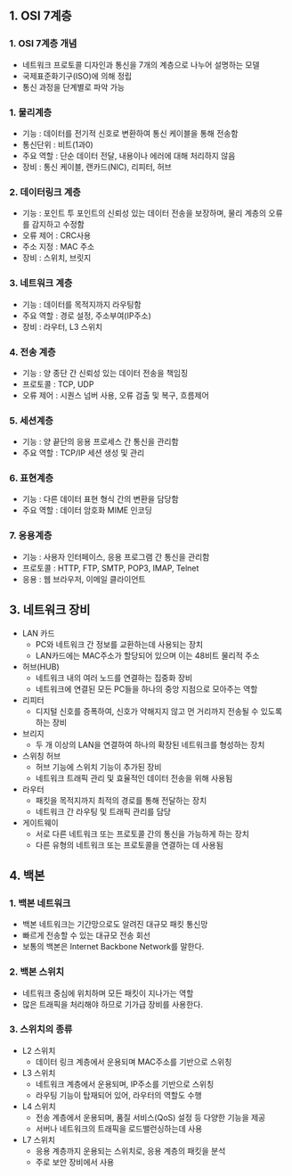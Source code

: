 ## 1. OSI 7계층
### 1. OSI 7계층 개념
- 네트워크 프로토콜 디자인과 통신을 7개의 계층으로 나누어 설명하는 모델
- 국제표준화기구(ISO)에 의해 정립
- 통신 과정을 단계별로 파악 가능

### 1. 물리계층
- 기능 : 데이터를 전기적 신호로 변환하여 통신 케이블을 통해 전송함
- 통신단위 : 비트(1과0)
- 주요 역할 : 단순 데이터 전달, 내용이나 에러에 대해 처리하지 않음
- 장비 : 통신 케이블, 랜카드(NIC), 리피터, 허브

### 2. 데이터링크 계층
- 기능 : 포인트 투 포인트의 신뢰성 있는 데이터 전송을 보장하며, 물리 계층의 오류를 감지하고 수정함
- 오류 제어 : CRC사용
- 주소 지정 : MAC 주소
- 장비 : 스위치, 브릿지
### 3. 네트워크 계층
- 기능 : 데이터를 목적지까지 라우팅함
- 주요 역할 : 경로 설정, 주소부여(IP주소)
- 장비 : 라우터, L3 스위치

### 4. 전송 계층
- 기능 : 양 종단 간 신뢰성 있는 데이터 전송을 책임징
- 프로토콜 : TCP, UDP
- 오류 제어 : 시퀀스 넘버 사용, 오류 검출 및 복구, 흐름제어

### 5. 세션계층
- 기능 : 양 끝단의 응용 프로세스 간 통신을 관리함
- 주요 역할 : TCP/IP 세션 생성 및 관리

### 6. 표현계층
- 기능 : 다른 데이터 표현 형식 간의 변환을 담당함
- 주요 역할 : 데이터 암호화 MIME 인코딩
### 7. 응용계층
- 기능 : 사용자 인터페이스, 응용 프로그램 간 통신을 관리함
- 프로토콜 : HTTP, FTP, SMTP, POP3, IMAP, Telnet
- 응용 : 웹 브라우저, 이메일 클라이언트

## 3. 네트워크 장비
- LAN 카드
  - PC와 네트워크 간 정보를 교환하는데 사용되는 장치
  - LAN카드에는 MAC주소가 할당되어 있으며 이는 48비트 물리적 주소
- 허브(HUB)
  - 네트워크 내의 여러 노드를 연결하는 집중화 장비
  - 네트워크에 연결된 모든 PC들을 하나의 중앙 지점으로 모아주는 역할
- 리피터
  - 디지털 신호를 증폭하여, 신호가 약해지지 않고 먼 거리까지 전송될 수 있도록 하는 장비
- 브리지
  - 두 개 이상의 LAN을 연결하여 하나의 확장된 네트워크를 형성하는 장치
- 스위칭 허브
  - 허브 기능에 스위치 기능이 추가된 장비
  - 네트워크 트래픽 관리 및 효율적인 데이터 전송을 위해 사용됨
- 라우터
  - 패킷을 목적지까지 최적의 경로를 통해 전달하는 장치
  - 네트워크 간 라우팅 및 트래픽 관리를 담당
- 게이트웨이
  - 서로 다른 네트워크 또는 프로토콜 간의 통신을 가능하게 하는 장치
  - 다른 유형의 네트워크 또는 프로토콜을 연결하는 데 사용됨

## 4. 백본
### 1. 백본 네트워크
- 백본 네트워크는 기간망으로도 알려진 대규모 패킷 통신망
- 빠르게 전송할 수 있는 대규모 전송 회선
- 보통의 백본은 Internet Backbone Network를 말한다.

### 2. 백본 스위치
- 네트워크 중심에 위치하며 모든 패킷이 지나가는 역할
- 많은 트래픽을 처리해야 하므로 기가급 장비를 사용한다.

### 3. 스위치의 종류
- L2 스위치
  - 데이터 링크 계층에서 운용되며 MAC주소를 기반으로 스위칭
- L3 스위치
  - 네트워크 계층에서 운용되며, IP주소를 기반으로 스위칭
  - 라우팅 기능이 탑재되어 있어, 라우터의 역할도 수행
- L4 스위치
  - 전송 계층에서 운용되며, 품질 서비스(QoS) 설정 등 다양한 기능을 제공
  - 서버나 네트워크의 트래픽을 로드밸런싱하는데 사용
- L7 스위치
  - 응용 계층까지 운용되는 스위치로, 응용 계층의 패킷을 분석
  - 주로 보안 장비에서 사용